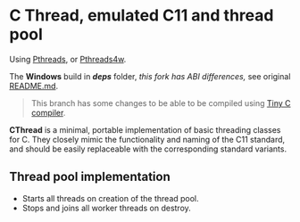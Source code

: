
# C Thread, emulated C11 and thread pool

Using [Pthreads](https://en.wikipedia.org/wiki/Pthreads), or [Pthreads4w](http://sourceforge.net/projects/pthreads4w/).

The **Windows** build in **_deps_** folder, _this fork has ABI differences,_ see original [README.md](https://github.com/GerHobbelt/pthread-win32/blob/master/README.md).

> This branch has some changes to be able to be compiled using [Tiny C compiler](https://github.com/zelang-dev/tinycc).

**CThread** is a minimal, portable implementation of basic threading classes for C. They closely mimic the functionality and naming of the C11 standard, and should be easily replaceable with the corresponding standard variants.

## Thread pool implementation

 * Starts all threads on creation of the thread pool.
 * Stops and joins all worker threads on destroy.
